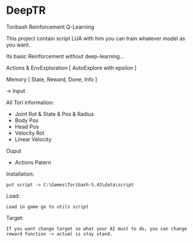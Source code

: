 # DeepTR
Toribash Reinforcement Q-Learning

This project contain script LUA with him you can train whatever model as you want.

Its basic Reinforcement without deep-learning...

Actions & EnvExploration [ AutoExplore with epsilon ]

Memory [ State, Reward, Done, Info ]

 -> Input
 
 All Tori information:
  - Joint Rot & State & Pos & Radius
  - Body Pos
  - Head Pos
  - Velocity Rot
  - Linear Velocity
 
Ouput
  - Actions Patern
  
  Installation: 
  
    put script -> C:\Games\Toribash-5.43\data\script
    
  Load:
  
    Load in game go to utils script
    
  Target:
  
    If you want change target so what your AI must to do, you can change reward function -> actual is stay stand.
    
